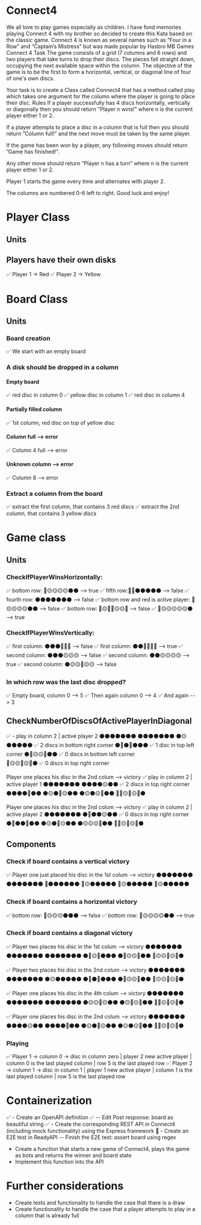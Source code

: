 # Connect4
We all love to play games especially as children. I have fond memories playing Connect 4 with my brother so decided to create this Kata based on the classic game. Connect 4 is known as several names such as “Four in a Row” and “Captain’s Mistress" but was made popular by Hasbro MB Games
Connect 4
Task
The game consists of a grid (7 columns and 6 rows) and two players that take turns to drop their discs. The pieces fall straight down, occupying the next available space within the column. The objective of the game is to be the first to form a horizontal, vertical, or diagonal line of four of one's own discs.

Your task is to create a Class called Connect4 that has a method called play which takes one argument for the column where the player is going to place their disc.
Rules
If a player successfully has 4 discs horizontally, vertically or diagonally then you should return "Player n wins!” where n is the current player either 1 or 2.

If a player attempts to place a disc in a column that is full then you should return ”Column full!” and the next move must be taken by the same player.

If the game has been won by a player, any following moves should return ”Game has finished!”.

Any other move should return ”Player n has a turn” where n is the current player either 1 or 2.
 
Player 1 starts the game every time and alternates with player 2.

The columns are numbered 0-6 left to right.
Good luck and enjoy!

# Player Class
## Units
## Players have their own disks
✅ Player 1 -> Red 
✅ Player 2 -> Yellow

# Board Class
## Units 
### Board creation
✅ We start with an empty board
### A disk should be dropped in a column
#### Empty board
✅ red disc in column 0
✅ yellow disc in column 1
✅ red disc in column 4
#### Partially filled column
✅ 1st column, red disc on top of yellow disc
#### Column full --> error
✅ Column 4 full --> error
#### Unknown column --> error
✅ Column 8 --> error
### Extract a column from the board
✅ extract the first column, that contains 3 red discs
✅ extract the 2nd column, that contains 3 yellow discs
# Game class
## Units

### CheckIfPlayerWinsHorizontally:
✅ bottom row: 🔴🟡🟡🟡🟡⚫⚫ --> true
✅ fifth row:🔴🔴⚫⚫⚫⚫⚫ --> false
✅ fourth row: ⚫⚫⚫⚫⚫⚫⚫ --> false
✅ bottom row and red is active player: 🔴🟡🟡🟡🟡⚫⚫ --> false
✅ bottom row: 🔴🟡🔴🔴🟡🟡🔴 --> false
✅ 🔴🟡🟡🟡🟡🟡⚫ --> true

### CheckIfPlayerWinsVertically:
✅ first column: ⚫⚫⚫🔴🔴🔴 --> false
✅ first column: ⚫⚫🔴🔴🔴🔴 --> true
✅ second column: ⚫⚫⚫🟡🟡🟡 --> false
✅ second column: ⚫⚫🟡🟡🟡🟡 --> true
✅ second column: ⚫🟡🟡🔴🟡🟡 --> false
### In which row was the last disc dropped?
✅ Empty board, column 0 --> 5
✅ Then again column 0 --> 4
✅ And again --> 3

## CheckNumberOfDiscsOfActivePlayerInDiagonal

✅ - play in column 2 | active player 2
⚫⚫⚫⚫⚫⚫⚫
⚫⚫⚫⚫⚫⚫⚫
⚫🟡⚫⚫⚫⚫⚫     ✅ 2 discs in bottom right corner
⚫🔴⚫🔴⚫⚫⚫     ✅ 1 disc in top left corner
⚫🔴🟡🟡🔴⚫⚫     ✅ 0 discs in bottom left corner    
🔴🟡🟡🔴🟡🔴⚫     ✅ 0 discs in top right corner


Player one places his disc in the 2nd colum --> victory
✅ play in column 2 | active player 1
⚫⚫⚫⚫⚫⚫⚫
⚫⚫⚫⚫🟡⚫⚫     ✅ 2 discs in top right corner
⚫⚫⚫⚫🔴⚫⚫
⚫🟡⚫🔴🟡⚫⚫
⚫🟡⚫🟡🔴⚫⚫
🔴🔴🟡🔴🟡🔴⚫

Player one places his disc in the 2nd colum --> victory
✅ play in column 2 | active player 2
⚫⚫⚫⚫⚫⚫⚫
⚫🔴⚫⚫🟡⚫⚫     ✅ 0 discs in top right corner
⚫🔴⚫⚫🔴⚫⚫
⚫🟡⚫🔴🟡⚫⚫
⚫🟡🟡🟡🔴⚫⚫
🔴🔴🟡🔴🟡🔴⚫

## Components

### Check if board contains a vertical victory
✅ Player one just placed his disc in the 1st colum --> victory
⚫⚫⚫⚫⚫⚫⚫ 
⚫⚫⚫⚫⚫⚫⚫
🔴⚫⚫⚫⚫⚫⚫
🔴🟡⚫⚫⚫⚫⚫
🔴🟡⚫⚫⚫⚫⚫
🔴🟡⚫⚫⚫⚫⚫
### Check if board contains a horizontal victory
✅ bottom row: 🔴🟡🟡🟡⚫⚫⚫ --> false
✅ bottom row: 🔴🟡🟡🟡🟡⚫⚫ --> true

### Check if board contains a diagonal victory
✅ Player two places his disc in the 1st colum --> victory
⚫⚫⚫⚫⚫⚫⚫
⚫⚫⚫⚫⚫⚫⚫
⚫⚫⚫⚫⚫⚫⚫
⚫🔴🟡🔴⚫⚫⚫
⚫🔴🟡🟡🔴⚫⚫
🔴🟡🟡🔴🟡🔴⚫

✅ Player two places his disc in the 2nd colum --> victory
⚫⚫⚫⚫⚫⚫⚫
⚫⚫⚫⚫⚫⚫⚫
⚫🟡⚫⚫⚫⚫⚫
⚫🔴⚫🔴⚫⚫⚫
⚫🔴🟡🟡🔴⚫⚫
🔴🟡🟡🔴🟡🔴⚫

✅ Player one places his disc in the 4th colum --> victory
⚫⚫⚫⚫⚫⚫⚫
⚫⚫⚫⚫⚫⚫⚫
⚫⚫⚫⚫⚫⚫⚫
⚫🟡🟡🔴🟡⚫⚫
⚫🟡🔴🟡🔴⚫⚫
🔴🔴🟡🔴🟡🔴⚫

✅ Player one places his disc in the 2nd colum --> victory
⚫⚫⚫⚫⚫⚫⚫
⚫⚫⚫⚫🟡⚫⚫
⚫⚫⚫⚫🔴⚫⚫
⚫🟡⚫🔴🟡⚫⚫
⚫🟡⚫🟡🔴⚫⚫
🔴🔴🟡🔴🟡🔴⚫

### Playing
✅ Player 1 -> column 0 -> disc in column zero | player 2 new active player | column 0 is the last played column | row 5 is the last played row
✅ Player 2 -> column 1 -> disc in column 1 | player 1 new active player | column 1 is the last played column | row 5 is the last played row


# Containerization

✅ - Create an OpenAPI definition
✅ -- Edit Post response: board as beautiful string
✅ - Create the corresponding REST API in Connect4 (including mock functionality) using the Express framework
🙌 - Create an E2E test in ReadyAPI
-- Finish the E2E test: assert board using regex
- Create a function that starts a new game of Connect4, plays the game as bots and returns the winner and board state
- Implement this function into the API

# Further considerations

- Create tests and functionality to handle the case that there is a draw
- Create functionality to handle the case that a player attempts to play in a column that is already full